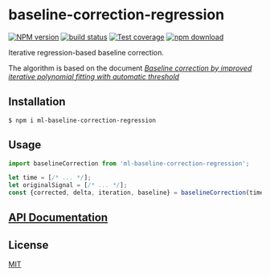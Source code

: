 # baseline-correction-regression

[![NPM version][npm-image]][npm-url]
[![build status][ci-image]][ci-url]
[![Test coverage][codecov-image]][codecov-url]
[![npm download][download-image]][download-url]

Iterative regression-based baseline correction.

The algorithm is based on the document [_Baseline correction by improved iterative polynomial fitting with automatic threshold_](https://doi.org/10.1016/j.chemolab.2005.08.009)

## Installation

`$ npm i ml-baseline-correction-regression`

## Usage

```js
import baselineCorrection from 'ml-baseline-correction-regression';

let time = [/* ... */];
let originalSignal = [/* ... */];
const {corrected, delta, iteration, baseline} = baselineCorrection(time, originalSignal);
```

## [API Documentation](https://mljs.github.io/baseline-correction-regression/)

## License

  [MIT](./LICENSE)

[npm-image]: https://img.shields.io/npm/v/ml-baseline-correction-regression.svg
[npm-url]: https://npmjs.org/package/ml-baseline-correction-regression
[codecov-image]: https://img.shields.io/codecov/c/github/mljs/baseline-correction-regression.svg
[codecov-url]: https://codecov.io/gh/mljs/baseline-correction-regression
[ci-image]: https://github.com/mljs/baseline-correction-regression/workflows/Node.js%20CI/badge.svg?branch=master
[ci-url]: https://github.com/mljs/baseline-correction-regression/actions?query=workflow%3A%22Node.js+CI%22
[download-image]: https://img.shields.io/npm/dm/ml-baseline-correction-regression.svg
[download-url]: https://npmjs.org/package/ml-baseline-correction-regression
